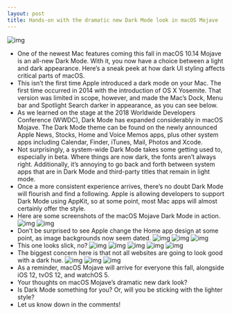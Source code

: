 ```yaml
---
layout: post
title: Hands-on with the dramatic new Dark Mode look in macOS Mojave
---
```

![img](http://media.idownloadblog.com/wp-content/uploads/2018/06/macos-mojave-dark-mode.jpg)
* One of the newest Mac features coming this fall in macOS 10.14 Mojave is an all-new Dark Mode. With it, you now have a choice between a light and dark appearance. Here’s a sneak peek at how dark UI styling affects critical parts of macOS.
* This isn’t the first time Apple introduced a dark mode on your Mac. The first time occurred in 2014 with the introduction of OS X Yosemite. That version was limited in scope, however, and made the Mac’s Dock, Menu bar and Spotlight Search darker in appearance, as you can see below.
* As we learned on the stage at the 2018 Worldwide Developers Conference (WWDC), Dark Mode has expanded considerably in macOS Mojave. The Dark Mode theme can be found on the newly announced Apple News, Stocks, Home and Voice Memos apps, plus other system apps including Calendar, Finder, iTunes, Mail, Photos and Xcode.
* Not surprisingly, a system-wide Dark Mode takes some getting used to, especially in beta. Where things are now dark, the fonts aren’t always right. Additionally, it’s annoying to go back and forth between system apps that are in Dark Mode and third-party titles that remain in light mode.
* Once a more consistent experience arrives, there’s no doubt Dark Mode will flourish and find a following. Apple is allowing developers to support Dark Mode using AppKit, so at some point, most Mac apps will almost certainly offer the style.
* Here are some screenshots of the macOS Mojave Dark Mode in action.
![img](http://media.idownloadblog.com/wp-content/uploads/2018/06/mac-news-dark-mode.jpg)
![img](http://media.idownloadblog.com/wp-content/uploads/2018/06/stocks-dark-mode.jpg)
* Don’t be surprised to see Apple change the Home app design at some point, as image backgrounds now seem dated.
![img](http://media.idownloadblog.com/wp-content/uploads/2018/06/home-dark-mode.jpg)
![img](http://media.idownloadblog.com/wp-content/uploads/2018/06/voice-recordings-dark-mode.jpg)
![img](http://media.idownloadblog.com/wp-content/uploads/2018/06/calendar-dark-mode.jpg)
* This one looks slick, no?
![img](http://media.idownloadblog.com/wp-content/uploads/2018/06/itunes-dark-mode.jpg)
![img](http://media.idownloadblog.com/wp-content/uploads/2018/06/photos-dark-mode.jpg)
![img](http://media.idownloadblog.com/wp-content/uploads/2018/06/reminders-dark-mode.jpg)
![img](http://media.idownloadblog.com/wp-content/uploads/2018/06/system-preferences-dark-mode.jpg)
![img](http://media.idownloadblog.com/wp-content/uploads/2018/06/settings-dark-mode-4.jpg)
* The biggest concern here is that not all websites are going to look good with a dark hue.
![img](http://media.idownloadblog.com/wp-content/uploads/2018/06/safari-maindark-mode.jpg)
![img](http://media.idownloadblog.com/wp-content/uploads/2018/06/safari-settings-2-dark-mode.jpg)
![img](http://media.idownloadblog.com/wp-content/uploads/2018/06/safari-settings-dark-mode.jpg)
* As a reminder, macOS Mojave will arrive for everyone this fall, alongside iOS 12, tvOS 12, and watchOS 5.
* Your thoughts on macOS Mojave’s dramatic new dark look?
* Is Dark Mode something for you? Or, will you be sticking with the lighter style?
* Let us know down in the comments!

